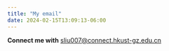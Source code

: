 ```yaml
---
title: "My email"
date: 2024-02-15T13:09:13-06:00
---
```


**Connect me with** sliu007@connect.hkust-gz.edu.cn
